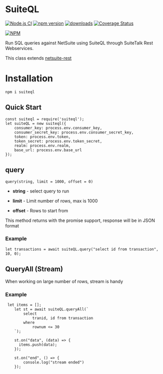 
# SuiteQL

[![Node.js CI](https://github.com/ehmad11/suiteql/actions/workflows/node.js.yml/badge.svg)](https://github.com/ehmad11/suiteql/actions/workflows/node.js.yml) [![npm version](https://badge.fury.io/js/suiteql.svg)](https://www.npmjs.com/package/suiteql)  [![downloads](https://img.shields.io/npm/dm/suiteql.svg)](https://www.npmjs.com/package/suiteql)  [![Coverage Status](https://coveralls.io/repos/github/ehmad11/suiteql/badge.svg?branch=main)](https://coveralls.io/github/ehmad11/suiteql?branch=main) 


[![NPM](https://nodei.co/npm/suiteql.png)](https://nodei.co/npm/suiteql/)

Run SQL queries against NetSuite using SuiteQL through SuiteTalk Rest Webservices. 

This class extends [netsuite-rest](https://github.com/ehmad11/netsuite-rest)

# Installation

    npm i suiteql

## Quick Start

	const suiteql = require('suiteql');
	let suiteQL = new suiteql({
		consumer_key: process.env.consumer_key,
		consumer_secret_key: process.env.consumer_secret_key,
		token: process.env.token,
		token_secret: process.env.token_secret,
		realm: process.env.realm,
		base_url: process.env.base_url
	});

## query

    query(string, limit = 1000, offset = 0)
    
- **string** - select query to run

- **limit** - Limit number of rows, max is 1000

- **offset** - Rows to start from



This method returns with the promise support, response will be in JSON format


### Example

    let transactions = await suiteQL.query("select id from transaction", 10, 0);

## QueryAll (Stream)

When working on large number of rows, stream is handy

### Example
     let items = [];
        let st = await suiteQL.queryAll(`
            select  
                tranid, id from transaction 
            where 
                rownum <= 30 
        `);
        
        st.on("data", (data) => {
          items.push(data);
        });
        
        st.on("end", () => {
            console.log("stream ended")
        });